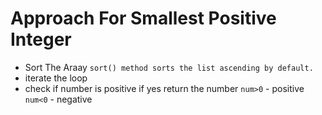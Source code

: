 # Approach For Smallest Positive Integer
- Sort The Araay
`sort() method sorts the list ascending by default.`
- iterate the loop
- check if number is positive if yes return the number
`num>0` - positive
`num<0` - negative
